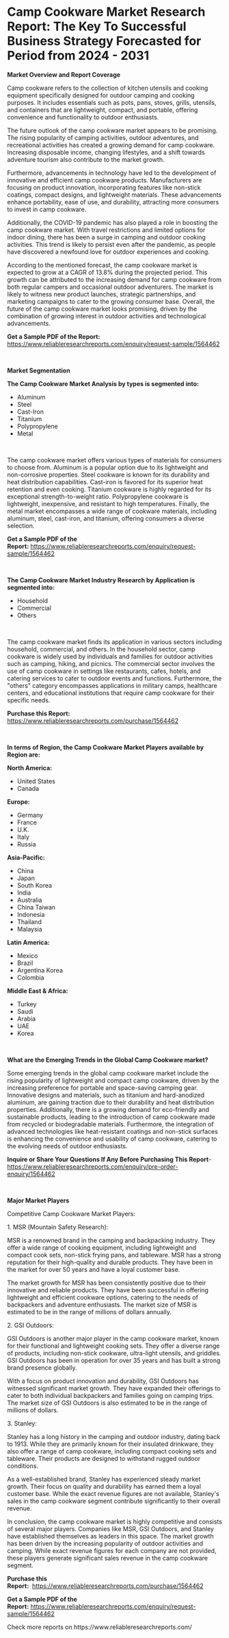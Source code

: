 <p><h1>Camp Cookware Market Research Report: The Key To Successful Business Strategy Forecasted for Period from 2024 - 2031</h1></p><p><strong>Market Overview and Report Coverage</strong></p>
<p><p>Camp cookware refers to the collection of kitchen utensils and cooking equipment specifically designed for outdoor camping and cooking purposes. It includes essentials such as pots, pans, stoves, grills, utensils, and containers that are lightweight, compact, and portable, offering convenience and functionality to outdoor enthusiasts.</p><p>The future outlook of the camp cookware market appears to be promising. The rising popularity of camping activities, outdoor adventures, and recreational activities has created a growing demand for camp cookware. Increasing disposable income, changing lifestyles, and a shift towards adventure tourism also contribute to the market growth.</p><p>Furthermore, advancements in technology have led to the development of innovative and efficient camp cookware products. Manufacturers are focusing on product innovation, incorporating features like non-stick coatings, compact designs, and lightweight materials. These advancements enhance portability, ease of use, and durability, attracting more consumers to invest in camp cookware.</p><p>Additionally, the COVID-19 pandemic has also played a role in boosting the camp cookware market. With travel restrictions and limited options for indoor dining, there has been a surge in camping and outdoor cooking activities. This trend is likely to persist even after the pandemic, as people have discovered a newfound love for outdoor experiences and cooking.</p><p>According to the mentioned forecast, the camp cookware market is expected to grow at a CAGR of 13.8% during the projected period. This growth can be attributed to the increasing demand for camp cookware from both regular campers and occasional outdoor adventurers. The market is likely to witness new product launches, strategic partnerships, and marketing campaigns to cater to the growing consumer base. Overall, the future of the camp cookware market looks promising, driven by the combination of growing interest in outdoor activities and technological advancements.</p></p>
<p><strong>Get a Sample PDF of the Report:</strong> <a href="https://www.reliableresearchreports.com/enquiry/request-sample/1564462">https://www.reliableresearchreports.com/enquiry/request-sample/1564462</a></p>
<p>&nbsp;</p>
<p><strong>Market Segmentation</strong></p>
<p><strong>The Camp Cookware Market Analysis by types is segmented into:</strong></p>
<p><ul><li>Aluminum</li><li>Steel</li><li>Cast-Iron</li><li>Titanium</li><li>Polypropylene</li><li>Metal</li></ul></p>
<p>&nbsp;</p>
<p><p>The camp cookware market offers various types of materials for consumers to choose from. Aluminum is a popular option due to its lightweight and non-corrosive properties. Steel cookware is known for its durability and heat distribution capabilities. Cast-iron is favored for its superior heat retention and even cooking. Titanium cookware is highly regarded for its exceptional strength-to-weight ratio. Polypropylene cookware is lightweight, inexpensive, and resistant to high temperatures. Finally, the metal market encompasses a wide range of cookware materials, including aluminum, steel, cast-iron, and titanium, offering consumers a diverse selection.</p></p>
<p><strong>Get a Sample PDF of the Report:</strong>&nbsp;<a href="https://www.reliableresearchreports.com/enquiry/request-sample/1564462">https://www.reliableresearchreports.com/enquiry/request-sample/1564462</a></p>
<p>&nbsp;</p>
<p><strong>The Camp Cookware Market Industry Research by Application is segmented into:</strong></p>
<p><ul><li>Household</li><li>Commercial</li><li>Others</li></ul></p>
<p>&nbsp;</p>
<p><p>The camp cookware market finds its application in various sectors including household, commercial, and others. In the household sector, camp cookware is widely used by individuals and families for outdoor activities such as camping, hiking, and picnics. The commercial sector involves the use of camp cookware in settings like restaurants, cafes, hotels, and catering services to cater to outdoor events and functions. Furthermore, the "others" category encompasses applications in military camps, healthcare centers, and educational institutions that require camp cookware for their specific needs.</p></p>
<p><strong>Purchase this Report:</strong>&nbsp; <a href="https://www.reliableresearchreports.com/purchase/1564462">https://www.reliableresearchreports.com/purchase/1564462</a></p>
<p>&nbsp;</p>
<p><strong>In terms of Region, the Camp Cookware Market Players available by Region are:</strong></p>
<p>
    <p> <strong> North America: </strong>
        <ul>
            <li>United States</li>
            <li>Canada</li>
        </ul>
        </p> 
    <p> <strong> Europe: </strong>
        <ul>
            <li>Germany</li>
            <li>France</li>
            <li>U.K.</li>
            <li>Italy</li>
            <li>Russia</li>
        </ul>
        </p> 
    <p> <strong> Asia-Pacific: </strong>
        <ul>
            <li>China</li>
            <li>Japan</li>
            <li>South Korea</li>
            <li>India</li>
            <li>Australia</li>
            <li>China Taiwan</li>
            <li>Indonesia</li>
            <li>Thailand</li>
            <li>Malaysia</li>
        </ul>
        </p> 
    <p> <strong> Latin America: </strong>
        <ul>
            <li>Mexico</li>
            <li>Brazil</li>
            <li>Argentina Korea</li>
            <li>Colombia</li>
        </ul>
        </p> 
    <p> <strong> Middle East & Africa: </strong>
        <ul>
            <li>Turkey</li>
            <li>Saudi</li>
            <li>Arabia</li>
            <li>UAE</li>
            <li>Korea</li>
        </ul>
    </p>
    </p>
<p>&nbsp;</p>
<p><strong>What are the Emerging Trends in the Global Camp Cookware market?</strong></p>
<p><p>Some emerging trends in the global camp cookware market include the rising popularity of lightweight and compact camp cookware, driven by the increasing preference for portable and space-saving camping gear. Innovative designs and materials, such as titanium and hard-anodized aluminum, are gaining traction due to their durability and heat distribution properties. Additionally, there is a growing demand for eco-friendly and sustainable products, leading to the introduction of camp cookware made from recycled or biodegradable materials. Furthermore, the integration of advanced technologies like heat-resistant coatings and non-stick surfaces is enhancing the convenience and usability of camp cookware, catering to the evolving needs of outdoor enthusiasts.</p></p>
<p><strong>Inquire or Share Your Questions If Any Before Purchasing This Report</strong>- <a href="https://www.reliableresearchreports.com/enquiry/pre-order-enquiry/1564462">https://www.reliableresearchreports.com/enquiry/pre-order-enquiry/1564462</a></p>
<p>&nbsp;</p>
<p><strong>Major Market Players</strong></p>
<p><p>Competitive Camp Cookware Market Players:</p><p>1. MSR (Mountain Safety Research):</p><p>MSR is a renowned brand in the camping and backpacking industry. They offer a wide range of cooking equipment, including lightweight and compact cook sets, non-stick frying pans, and tableware. MSR has a strong reputation for their high-quality and durable products. They have been in the market for over 50 years and have a loyal customer base.</p><p>The market growth for MSR has been consistently positive due to their innovative and reliable products. They have been successful in offering lightweight and efficient cookware options, catering to the needs of backpackers and adventure enthusiasts. The market size of MSR is estimated to be in the range of millions of dollars annually.</p><p>2. GSI Outdoors:</p><p>GSI Outdoors is another major player in the camp cookware market, known for their functional and lightweight cooking sets. They offer a diverse range of products, including non-stick cookware, ultra-light utensils, and griddles. GSI Outdoors has been in operation for over 35 years and has built a strong brand presence globally.</p><p>With a focus on product innovation and durability, GSI Outdoors has witnessed significant market growth. They have expanded their offerings to cater to both individual backpackers and families going on camping trips. The market size of GSI Outdoors is also estimated to be in the range of millions of dollars.</p><p>3. Stanley:</p><p>Stanley has a long history in the camping and outdoor industry, dating back to 1913. While they are primarily known for their insulated drinkware, they also offer a range of camp cookware, including compact cooking sets and tableware. Their products are designed to withstand rugged outdoor conditions.</p><p>As a well-established brand, Stanley has experienced steady market growth. Their focus on quality and durability has earned them a loyal customer base. While the exact revenue figures are not available, Stanley's sales in the camp cookware segment contribute significantly to their overall revenue.</p><p>In conclusion, the camp cookware market is highly competitive and consists of several major players. Companies like MSR, GSI Outdoors, and Stanley have established themselves as leaders in this space. The market growth has been driven by the increasing popularity of outdoor activities and camping. While exact revenue figures for each company are not provided, these players generate significant sales revenue in the camp cookware segment.</p></p>
<p><strong>Purchase this Report:</strong>&nbsp;&nbsp;<a href="https://www.reliableresearchreports.com/purchase/1564462">https://www.reliableresearchreports.com/purchase/1564462</a></p>
<p></p>
<p><strong>Get a Sample PDF of the Report:</strong>&nbsp;<a href="https://www.reliableresearchreports.com/enquiry/request-sample/1564462">https://www.reliableresearchreports.com/enquiry/request-sample/1564462</a></p>
<p>Check more reports on https://www.reliableresearchreports.com/</p>